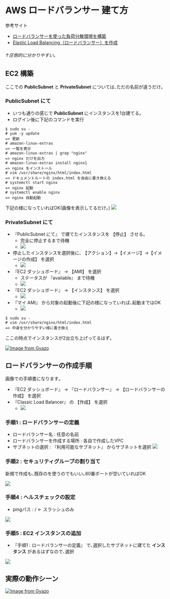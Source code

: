 # AWS ロードバランサー 建て方

参考サイト
- [ロードバランサーを使った負荷分散環境を構築](https://aws.amazon.com/jp/getting-started/projects/scalable-wordpress-website/03/)
- [Elastic Load Balancing（ロードバランサー）を作成](https://aws.amazon.com/jp/getting-started/projects/scalable-wordpress-website/03/03/)

###### ↑圧倒的に分かりやすい｡

## EC2 構築

ここでの **PublicSubnet** と **PrivateSubnet** については､ただの名前が違うだけ｡

### PublicSubnet にて

- いつも通りの感じで **PublicSubnet** にインスタンスを1台建てる｡
- ログイン後に下記のコマンドを実行

```shell
$ sudo su -
# yum -y update
=> 更新
# amazon-linux-extras
=> 一覧を表示
# amazon-linux-extras | grep "nginx"
=> nginx だけを出力
# amazon-linux-extras install nginx1
=> nginx をインストール
# vim /usr/share/nginx/html/index.html
=> ドキュメントルートの index.html を自由に書き換える
# systemctl start nginx
=> nginx 起動
# systemctl enable nginx
=> nginx 自動起動
```

下記の様になっていればOK(画像を表示してるだけ｡)
![](https://i.imgur.com/jvMj9sI.jpg)


### PrivateSubnet にて

- 『PublicSubnet にて』 で建てたインスタンスを 【停止】 させる｡
	- 完全に停止するまで待機
	- ![](https://i.imgur.com/RWiwXjj.png)
- 停止したインスタンスを選択後に､ 【アクション】→【イメージ】→【イメージの作成】 を選択
	- ![](https://i.imgur.com/vlaxjuD.png)
- 『EC2 ダッシュボード』 → 【AMI】 を選択
	- ステータスが 『available』 まで待機
	- ![](https://i.imgur.com/VJd0RQd.png)
- 『EC2 ダッシュボード』 → 【インスタンス】 を選択
	- ![](https://i.imgur.com/zYOOqMm.png)
- 『マイ AMI』 から対象の起動後に下記の様になっていれば､起動まではOK
	- ![](https://i.imgur.com/HcjLtwU.png)

```shell
$ sudo su -
# vim /usr/share/nginx/html/index.html
=> 中身を分かりやすい様に書き換え
```

ここの時点でインスタンスが2台立ち上げってるはず｡

[![Image from Gyazo](https://i.gyazo.com/10d2ce32c9ea3c44619c56a849a1c25a.gif)](https://gyazo.com/10d2ce32c9ea3c44619c56a849a1c25a)

## ロードバランサーの作成手順

画像での手順書になります｡

- 『EC2 ダッシュボード』 → 『ロードバランサー』 → 【ロードバランサーの作成】 を選択
- 『Classic Load Balancer』 の 【作成】 を選択
	- ![](https://i.imgur.com/8cwzSLN.png)

### 手順1 : ロードバランサーの定義
- ロードバランサー名 : 任意の名前
- ロードバランサーを作成する場所 : 各自で作成したVPC
- サブネットの選択 : 『利用可能なサブネット』 からサブネットを選択
![](https://i.imgur.com/SzQ8J5e.png)

### 手順2 : セキュリティグループの割り当て

新規で作成も､既存のを使うのでもいい｡80番ポートが空いていればOK

![](https://i.imgur.com/LbZRiQb.png)

### 手順4 : ヘルスチェックの設定

- pingパス : / ← スラッシュのみ

![](https://i.imgur.com/ZkgCfAU.png)

### 手順5 : EC2 インスタンスの追加

- 『手順1 : ロードバランサーの定義』 で､選択したサブネットに建てた **インスタンス** があるはずなので､選択

![](https://i.imgur.com/n1AoZPV.png)

## 実際の動作シーン

[![Image from Gyazo](https://i.gyazo.com/ee9ecdc4fcfc59030db364305f0547a8.gif)](https://gyazo.com/ee9ecdc4fcfc59030db364305f0547a8)